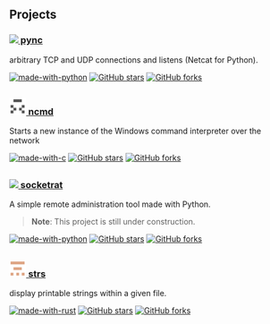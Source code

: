 <h2>Projects</h2>

<h3>
  <a href="https://github.com/reavor0r/pync">
    <img src="https://raw.githubusercontent.com/reavor0r/pync/main/identicon.png" width=30>
    pync
  </a>
</h3>

<p>
  arbitrary TCP and UDP connections and listens (Netcat for Python).
</p>

[![made-with-python](https://img.shields.io/badge/Made%20with-Python-1f425f.svg)](https://www.python.org/)
[![GitHub stars](https://badgen.net/github/stars/brenw0rth/pync)](https://gitHub.com/brenw0rth/pync/stargazers/)
[![GitHub forks](https://badgen.net/github/forks/brenw0rth/pync)](https://gitHub.com/brenw0rth/pync/network/members)

<h2></h2>

<h3>
  <a href="https://github.com/brenw0rth/ncmd">
    <img src="https://raw.githubusercontent.com/brenw0rth/ncmd/main/identicon.png" width=30>
    ncmd
  </a>
</h3>

<p>
  Starts a new instance of the Windows command interpreter over the network
</p>


[![made-with-c](https://img.shields.io/badge/Made%20with-C-1f425f.svg)](https://www.cprogramming.com/)
[![GitHub stars](https://badgen.net/github/stars/brenw0rth/ncmd)](https://gitHub.com/brenw0rth/ncmd/stargazers/)
[![GitHub forks](https://badgen.net/github/forks/brenw0rth/ncmd)](https://gitHub.com/brenw0rth/ncmd/network/members)

<h2></h2>

<h3>
  <a href="https://github.com/brenw0rth/socketrat">
    <img src="https://raw.githubusercontent.com/brenw0rth/socketrat/main/identicon.png" width=30>
    socketrat
  </a>
</h3>

<p>
  A simple remote administration tool made with Python.
</p>

> **Note**:
> This project is still under construction.

[![made-with-python](https://img.shields.io/badge/Made%20with-Python-1f425f.svg)](https://www.python.org/)
[![GitHub stars](https://badgen.net/github/stars/brenw0rth/socketrat)](https://gitHub.com/brenw0rth/socketrat/stargazers/)
[![GitHub forks](https://badgen.net/github/forks/brenw0rth/socketrat)](https://gitHub.com/brenw0rth/socketrat/network/members)

<h2></h2>

<h3>
  <a href="https://github.com/brenw0rth/strs">
    <img src="https://raw.githubusercontent.com/brenw0rth/strs/main/identicon.png" width=30>
    strs
  </a>
</h3>

<p>
  display printable strings within a given file.
</p>


[![made-with-rust](https://img.shields.io/badge/Made%20with-Rust-1f425f.svg)](https://www.rust-lang.org/)
[![GitHub stars](https://badgen.net/github/stars/brenw0rth/strs)](https://gitHub.com/brenw0rth/strs/stargazers/)
[![GitHub forks](https://badgen.net/github/forks/brenw0rth/strs)](https://gitHub.com/brenw0rth/strs/network/members)
